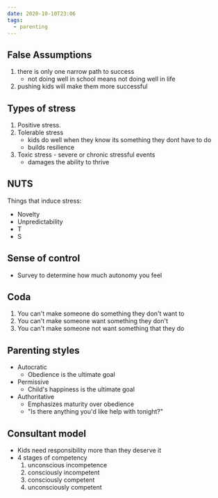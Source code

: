 ```yaml
---
date: 2020-10-10T23:06
tags:
  - parenting
---
```




## False Assumptions
1. there is only one narrow path to success
   - not doing well in school means not doing well in life
1. pushing kids will make them more
successful

## Types of stress
1. Positive stress.
2. Tolerable stress
   - kids do well when they know its something they dont have to do 
   - builds resilience
3. Toxic stress - severe or chronic stressful events 
   - damages the ability to thrive

## NUTS 

Things that induce stress:

- Novelty
- Unpredictability
- T
- S

## Sense of control
- Survey to determine how much autonomy you feel


## Coda
1. You can't make someone do something they don't want to
2. You can't make someone want something they don't
3. You can't make someone not want something that they do

## Parenting styles
- Autocratic
  - Obedience is the ultimate goal
- Permissive
  - Child's happiness is the ultimate goal
- Authoritative 
  - Emphasizes maturity over obedience 
  - "Is there anything you'd like help with tonight?"
  
## Consultant model
- Kids need responsibility more than they deserve it 
- 4 stages of competency
  1. unconscious incompetence
  2. consciously incompetent
  3. consciously competent
  4. unconsciously competent
